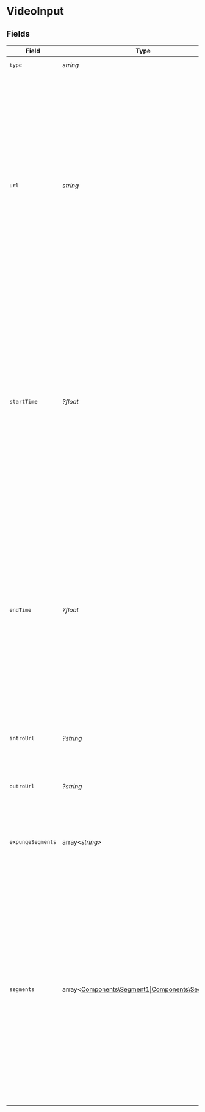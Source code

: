 # VideoInput


## Fields

| Field                                                                                                                                                                                                                                                                                                                                         | Type                                                                                                                                                                                                                                                                                                                                          | Required                                                                                                                                                                                                                                                                                                                                      | Description                                                                                                                                                                                                                                                                                                                                   | Example                                                                                                                                                                                                                                                                                                                                       |
| --------------------------------------------------------------------------------------------------------------------------------------------------------------------------------------------------------------------------------------------------------------------------------------------------------------------------------------------- | --------------------------------------------------------------------------------------------------------------------------------------------------------------------------------------------------------------------------------------------------------------------------------------------------------------------------------------------- | --------------------------------------------------------------------------------------------------------------------------------------------------------------------------------------------------------------------------------------------------------------------------------------------------------------------------------------------- | --------------------------------------------------------------------------------------------------------------------------------------------------------------------------------------------------------------------------------------------------------------------------------------------------------------------------------------------- | --------------------------------------------------------------------------------------------------------------------------------------------------------------------------------------------------------------------------------------------------------------------------------------------------------------------------------------------- |
| `type`                                                                                                                                                                                                                                                                                                                                        | *string*                                                                                                                                                                                                                                                                                                                                      | :heavy_check_mark:                                                                                                                                                                                                                                                                                                                            | Defines the type of input.<br/>                                                                                                                                                                                                                                                                                                               | video                                                                                                                                                                                                                                                                                                                                         |
| `url`                                                                                                                                                                                                                                                                                                                                         | *string*                                                                                                                                                                                                                                                                                                                                      | :heavy_check_mark:                                                                                                                                                                                                                                                                                                                            | The url hosts the media file for FastPix, which needs to be downloaded to use further. It supports formats like MP3, MP4, MOV, MKV, or TS, and includes text tracks for subtitles/CC (SRT file/VTT file). While FastPix can handle various audio and video formats and codecs, using standard inputs can help with optimal processing speed.<br/> | https://static.fastpix.io/sample.mp4                                                                                                                                                                                                                                                                                                          |
| `startTime`                                                                                                                                                                                                                                                                                                                                   | *?float*                                                                                                                                                                                                                                                                                                                                      | :heavy_minus_sign:                                                                                                                                                                                                                                                                                                                            | Start time indicates where encoding should begin within the video file. For example, if you want to encode a segment from 3 minutes (180 seconds) to 6 minutes (360 seconds) in a 10-minute (600 seconds) video, the start time is 3 minutes (180 seconds). Note: Start time is always mentioned in seconds.<br/>                             | 0                                                                                                                                                                                                                                                                                                                                             |
| `endTime`                                                                                                                                                                                                                                                                                                                                     | *?float*                                                                                                                                                                                                                                                                                                                                      | :heavy_minus_sign:                                                                                                                                                                                                                                                                                                                            | End time indicates where encoding should end within the video file. For example, if you want to encode a segment from 3 minutes (180 seconds) to 6 minutes (360 seconds) in a 10-minute (600 seconds) video, the end time is 6 minutes (360 seconds). Note: End time is always mentioned in seconds.<br/>                                     | 60                                                                                                                                                                                                                                                                                                                                            |
| `introUrl`                                                                                                                                                                                                                                                                                                                                    | *?string*                                                                                                                                                                                                                                                                                                                                     | :heavy_minus_sign:                                                                                                                                                                                                                                                                                                                            | The url of the intro video which is to be added at the start of the video.<br/>                                                                                                                                                                                                                                                               | https://static.fastpix.io/sample.mp4                                                                                                                                                                                                                                                                                                          |
| `outroUrl`                                                                                                                                                                                                                                                                                                                                    | *?string*                                                                                                                                                                                                                                                                                                                                     | :heavy_minus_sign:                                                                                                                                                                                                                                                                                                                            | The url of the outro video which is to be added at the end of the video.<br/>                                                                                                                                                                                                                                                                 | https://static.fastpix.io/sample.mp4                                                                                                                                                                                                                                                                                                          |
| `expungeSegments`                                                                                                                                                                                                                                                                                                                             | array<*string*>                                                                                                                                                                                                                                                                                                                               | :heavy_minus_sign:                                                                                                                                                                                                                                                                                                                            | The list of the startTime-endTime of the segments to be removed from the actual video.<br/>                                                                                                                                                                                                                                                   | [<br/>"4-6",<br/>"15-19"<br/>]                                                                                                                                                                                                                                                                                                                |
| `segments`                                                                                                                                                                                                                                                                                                                                    | array<[Components\Segment1\|Components\Segment2](../../Models/Components/SegmentUnion.md)>                                                                                                                                                                                                                                                    | :heavy_minus_sign:                                                                                                                                                                                                                                                                                                                            | A list of media segments to be added or processed. Each segment includes details such as the URL of the media file and instructions on where it should be inserted in the final media composition. A segment can either specify an exact timestamp  (`insertAt`) or indicate that it should be added at the end (`insertAtEnd`).              |                                                                                                                                                                                                                                                                                                                                               |